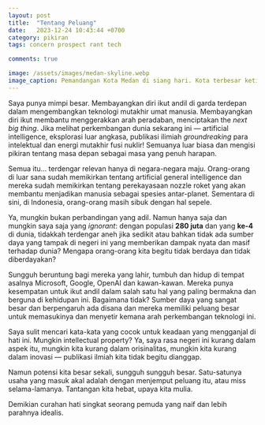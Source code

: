 ```yaml
---
layout: post
title:  "Tentang Peluang"
date:   2023-12-24 10:43:44 +0700
category: pikiran
tags: concern prospect rant tech

comments: true

image: /assets/images/medan-skyline.webp
image_caption: Pemandangan Kota Medan di siang hari. Kota terbesar ketiga di Indonesia oleh ekonomi setelah Jakarta dan Surabaya. Tampak banyak pencakar langit sedang dibangun.
---
```


Saya punya mimpi besar. Membayangkan diri ikut andil di garda terdepan dalam mengembangkan teknologi mutakhir umat manusia. Membayangkan diri ikut membantu menggerakkan arah peradaban, menciptakan the *next big thing*. <!--more--> Jika melihat perkembangan dunia sekarang ini — artificial intelligence, eksplorasi luar angkasa, publikasi ilimiah *groundreaking* para intelektual dan energi mutakhir fusi nuklir! Semuanya luar biasa dan mengisi pikiran tentang masa depan sebagai masa yang penuh harapan.

Semua itu... terdengar relevan hanya di negara-negara maju. Orang-orang di luar sana sudah memikirkan tentang artificial general intelligence dan mereka sudah memikirkan tentang perekayasaan nozzle roket yang akan membantu menjadikan manusia sebagai spesies antar-planet. Sementara di sini, di Indonesia, orang-orang masih sibuk dengan hal sepele.

Ya, mungkin bukan perbandingan yang adil. Namun hanya saja dan mungkin saya saja yang *ignorant*: dengan populasi **280 juta** dan yang **ke-4** di dunia, tidakkah terdengar aneh jika sedikit atau bahkan tidak ada sumber daya yang tampak di negeri ini yang memberikan dampak nyata dan masif terhadap dunia? Mengapa orang-orang kita begitu tidak berdaya dan tidak diberdayakan?

Sungguh beruntung bagi mereka yang lahir, tumbuh dan hidup di tempat asalnya Microsoft, Google, OpenAI dan kawan-kawan. Mereka punya kesempatan untuk ikut andil dalam salah satu hal yang paling bermakna dan berguna di kehidupan ini. Bagaimana tidak? Sumber daya yang sangat besar dan berpengaruh ada disana dan mereka memiliki peluang besar untuk memasukinya dan menyetir kemana arah perkembangan teknologi ini.

Saya sulit mencari kata-kata yang cocok untuk keadaan yang mengganjal di hati ini. Mungkin intellectual property? Ya, saya rasa negeri ini kurang dalam aspek itu, mungkin kita kurang dalam orisinalitas, mungkin kita kurang dalam inovasi — publikasi ilmiah kita tidak begitu dianggap.

Namun potensi kita besar sekali, sungguh sungguh besar. Satu-satunya usaha yang masuk akal adalah dengan menjemput peluang itu, atau miss selama-lamanya. Tantangan kita hebat, upaya kita mulia. 

Demikian curahan hati singkat seorang pemuda yang naif dan lebih parahnya idealis.
